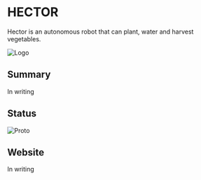 # HECTOR
Hector is an autonomous robot that can plant, water and harvest vegetables.

<img src="https://zupimages.net/viewer.php?id=23/13/6s5e.png" alt="Logo" title="Logo">

## Summary
In writing

## Status
<img src="https://zupimages.net/viewer.php?id=23/13/e0jj.jpg" alt="Proto" title="Proto">

## Website
In writing

